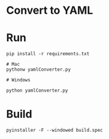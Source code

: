 # Convert to YAML

# Run

```
pip install -r requirements.txt

# Mac
pythonw yamlConverter.py

# Windows

python yamlConverter.py

```

# Build

```
pyinstaller -F --windowed build.spec
```